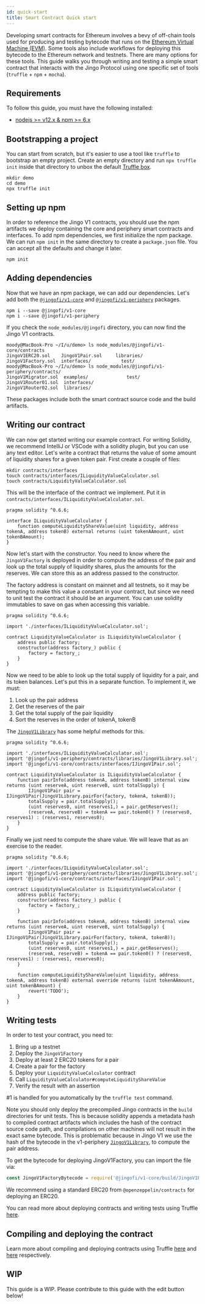```yaml
---
id: quick-start
title: Smart Contract Quick start
---
```


Developing smart contracts for Ethereum involves a bevy of off-chain tools used for producing and testing bytecode
that runs on the [Ethereum Virtual Machine (EVM)](<https://eth.wiki/en/concepts/evm/ethereum-virtual-machine-(evm)-awesome-list>).
Some tools also include workflows for deploying this bytecode to the Ethereum network and testnets.
There are many options for these tools. This guide walks you through writing and testing a simple smart contract that
interacts with the Jingo Protocol using one specific set of tools (`truffle` + `npm` + `mocha`).

## Requirements

To follow this guide, you must have the following installed:

- [nodejs >= v12.x & npm >= 6.x](https://nodejs.org/en/)

## Bootstrapping a project

You can start from scratch, but it's easier to use a tool like `truffle` to bootstrap an empty project.
Create an empty directory and run `npx truffle init` inside that directory to unbox the default
[Truffle box](https://www.trufflesuite.com/boxes).

```shell script
mkdir demo
cd demo
npx truffle init
```

## Setting up npm

In order to reference the Jingo V1 contracts, you should use the npm artifacts we deploy containing the core and
periphery smart contracts and interfaces. To add npm dependencies, we first initialize the npm package.
We can run `npm init` in the same directory to create a `package.json` file. You can accept all the defaults and
change it later.

```shell script
npm init
```

## Adding dependencies

Now that we have an npm package, we can add our dependencies. Let's add both the
[`@jingofi/v1-core`](https://www.npmjs.com/package/@pollum-io/v1-core) and
[`@jingofi/v1-periphery`](https://www.npmjs.com/package/@pollum-io/v1-periphery) packages.

```shell script
npm i --save @jingofi/v1-core
npm i --save @jingofi/v1-periphery
```

If you check the `node_modules/@jingofi` directory, you can now find the Jingo V1 contracts.

```shell script
moody@MacBook-Pro ~/I/u/demo> ls node_modules/@jingofi/v1-core/contracts
JingoV1ERC20.sol    JingoV1Pair.sol     libraries/
JingoV1Factory.sol  interfaces/           test/
moody@MacBook-Pro ~/I/u/demo> ls node_modules/@jingofi/v1-periphery/contracts/
JingoV1Migrator.sol  examples/              test/
JingoV1Router01.sol  interfaces/
JingoV1Router02.sol  libraries/
```

These packages include both the smart contract source code and the build artifacts.

## Writing our contract

We can now get started writing our example contract.
For writing Solidity, we recommend IntelliJ or VSCode with a solidity plugin, but you can use any text editor.
Let's write a contract that returns the value of some amount of liquidity shares for a given token pair.
First create a couple of files:

```shell script
mkdir contracts/interfaces
touch contracts/interfaces/ILiquidityValueCalculator.sol
touch contracts/LiquidityValueCalculator.sol
```

This will be the interface of the contract we implement. Put it in `contracts/interfaces/ILiquidityValueCalculator.sol`.

```solidity
pragma solidity ^0.6.6;

interface ILiquidityValueCalculator {
    function computeLiquidityShareValue(uint liquidity, address tokenA, address tokenB) external returns (uint tokenAAmount, uint tokenBAmount);
}
```

Now let's start with the constructor. You need to know where the `JingoV1Factory` is deployed in order to compute the
address of the pair and look up the total supply of liquidity shares, plus the amounts for the reserves.
We can store this as an address passed to the constructor.

The factory address is constant on mainnet and all testnets, so it may be tempting to make this value a constant in your contract,
but since we need to unit test the contract it should be an argument. You can use solidity immutables to save on gas
when accessing this variable.

```solidity
pragma solidity ^0.6.6;

import './interfaces/ILiquidityValueCalculator.sol';

contract LiquidityValueCalculator is ILiquidityValueCalculator {
    address public factory;
    constructor(address factory_) public {
        factory = factory_;
    }
}
```

Now we need to be able to look up the total supply of liquidity for a pair, and its token balances.
Let's put this in a separate function. To implement it, we must:

1. Look up the pair address
2. Get the reserves of the pair
3. Get the total supply of the pair liquidity
4. Sort the reserves in the order of tokenA, tokenB

The [`JingoV1Library`](../../reference/smart-contracts/library) has some helpful methods for this.

```solidity
pragma solidity ^0.6.6;

import './interfaces/ILiquidityValueCalculator.sol';
import '@jingofi/v1-periphery/contracts/libraries/JingoV1Library.sol';
import '@jingofi/v1-core/contracts/interfaces/IJingoV1Pair.sol';

contract LiquidityValueCalculator is ILiquidityValueCalculator {
    function pairInfo(address tokenA, address tokenB) internal view returns (uint reserveA, uint reserveB, uint totalSupply) {
        IJingoV1Pair pair = IJingoV1Pair(JingoV1Library.pairFor(factory, tokenA, tokenB));
        totalSupply = pair.totalSupply();
        (uint reserves0, uint reserves1,) = pair.getReserves();
        (reserveA, reserveB) = tokenA == pair.token0() ? (reserves0, reserves1) : (reserves1, reserves0);
    }
}
```

Finally we just need to compute the share value. We will leave that as an exercise to the reader.

```solidity
pragma solidity ^0.6.6;

import './interfaces/ILiquidityValueCalculator.sol';
import '@jingofi/v1-periphery/contracts/libraries/JingoV1Library.sol';
import '@jingofi/v1-core/contracts/interfaces/IJingoV1Pair.sol';

contract LiquidityValueCalculator is ILiquidityValueCalculator {
    address public factory;
    constructor(address factory_) public {
        factory = factory_;
    }

    function pairInfo(address tokenA, address tokenB) internal view returns (uint reserveA, uint reserveB, uint totalSupply) {
        IJingoV1Pair pair = IJingoV1Pair(JingoV1Library.pairFor(factory, tokenA, tokenB));
        totalSupply = pair.totalSupply();
        (uint reserves0, uint reserves1,) = pair.getReserves();
        (reserveA, reserveB) = tokenA == pair.token0() ? (reserves0, reserves1) : (reserves1, reserves0);
    }

    function computeLiquidityShareValue(uint liquidity, address tokenA, address tokenB) external override returns (uint tokenAAmount, uint tokenBAmount) {
        revert('TODO');
    }
}
```

## Writing tests

In order to test your contract, you need to:

1. Bring up a testnet
2. Deploy the `JingoV1Factory`
3. Deploy at least 2 ERC20 tokens for a pair
4. Create a pair for the factory
5. Deploy your `LiquidityValueCalculator` contract
6. Call `LiquidityValueCalculator#computeLiquidityShareValue`
7. Verify the result with an assertion

\#1 is handled for you automatically by the `truffle test` command.

Note you should only deploy the precompiled Jingo contracts in the `build` directories for unit tests.
This is because solidity appends a metadata hash to compiled contract artifacts which includes the hash of the contract
source code path, and compilations on other machines will not result in the exact same bytecode.
This is problematic because in Jingo V1 we use the hash of the bytecode in the v1-periphery
[`JingoV1Library`](https://github.com/Jingo-Finance/v1-periphery/blob/master/contracts/libraries/JingoV1Library.sol#L24),
to compute the pair address.

To get the bytecode for deploying JingoV1Factory, you can import the file via:

```javascript
const JingoV1FactoryBytecode = require('@jingofi/v1-core/build/JingoV1Factory.json').bytecode
```

We recommend using a standard ERC20 from `@openzeppelin/contracts` for deploying an ERC20.

You can read more about deploying contracts and writing tests using Truffle
[here](https://www.trufflesuite.com/docs/truffle/testing/writing-tests-in-javascript).

## Compiling and deploying the contract

Learn more about compiling and deploying contracts using Truffle
[here](https://www.trufflesuite.com/docs/truffle/getting-started/compiling-contracts) and
[here](https://www.trufflesuite.com/docs/truffle/getting-started/running-migrations) respectively.

## WIP

This guide is a WIP. Please contribute to this guide with the edit button below!
